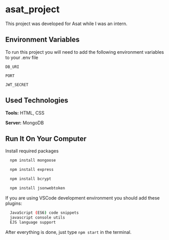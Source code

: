 
# asat_project

This project was developed for Asat while I was an intern.


## Environment Variables


To run this project you will need to add the following environment variables to your .env file

`DB_URI`

`PORT`

`JWT_SECRET`

  
## Used Technologies

**Tools:** HTML, CSS

**Server:** MongoDB

  
## Run It On Your Computer


Install required packages

```bash
  npm install mongoose
```

```bash
  npm install express
```

```bash
  npm install bcrypt
```

```bash
  npm install jsonwebtoken
```


If you are using VSCode development environment you should add these plugins:

```bash
  JavaScript (ES6) code snippets
  javascript console utils
  EJS language support
```

After everything is done, just type ```npm start``` in the terminal.

